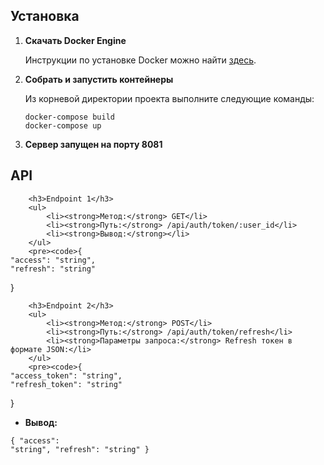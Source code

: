 <h2>Установка</h2>
        <ol>
            <li><strong>Скачать Docker Engine</strong>
                <p>Инструкции по установке Docker можно найти <a href="https://docs.docker.com/get-docker/" target="_blank">здесь</a>.</p>
            </li>
            <li><strong>Собрать и запустить контейнеры</strong>
                <p>Из корневой директории проекта выполните следующие команды:</p>
                <pre><code>docker-compose build
docker-compose up</code></pre>
            </li>
            <li><strong>Сервер запущен на порту 8081</strong></li>
        </ol>

<h2>API</h2>

        <h3>Endpoint 1</h3>
        <ul>
            <li><strong>Метод:</strong> GET</li>
            <li><strong>Путь:</strong> /api/auth/token/:user_id</li>
            <li><strong>Вывод:</strong></li>
        </ul>
        <pre><code>{
    "access": "string",
    "refresh": "string"
}

        <h3>Endpoint 2</h3>
        <ul>
            <li><strong>Метод:</strong> POST</li>
            <li><strong>Путь:</strong> /api/auth/token/refresh</li>
            <li><strong>Параметры запроса:</strong> Refresh токен в формате JSON:</li>
        </ul>
        <pre><code>{
    "access_token": "string",
    "refresh_token": "string"
}
        <ul>
            <li><strong>Вывод:</strong></li>
        </ul>
        <pre><code>{
    "access": "string",
    "refresh": "string"
}</code></pre>

